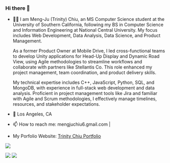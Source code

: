 ### Hi there 👋

- 👩🏻 I am Meng-Ju (Trinity) Chiu, an MS Computer Science student at the University of Southern California, following my BS in Computer Science and Information Engineering at National Central University. My focus includes Web Development, Data Analysis, Data Science, and Product Management.

  As a former Product Owner at Mobile Drive, I led cross-functional teams to develop Unity applications for Head-Up Display and Dynamic Road View, using Agile methodologies to streamline workflows and collaborate with partners like Stellantis Co. This role enhanced my project management, team coordination, and product delivery skills.

  My technical expertise includes C++, JavaScript, Python, SQL, and MongoDB, with experience in full-stack web development and data analysis. Proficient in project management tools like Jira and familiar with Agile and Scrum methodologies, I effectively manage timelines, resources, and stakeholder expectations. 
- 📍 Los Angeles, CA
- 📫 How to reach me: mengjuchiu6.gmail.com |
- My Porfolio Website: [Trinity Chiu Portfolio](https://trinitychiuportfolio.azurewebsites.net/#)

![](https://github-profile-summary-cards.vercel.app/api/cards/profile-details?username=hill0106)
<!-- ![](https://github-profile-summary-cards.vercel.app/api/cards/stats?username=hill0106)
![](http://github-profile-summary-cards.vercel.app/api/cards/productive-time?username=hill0106&utcOffset=8) -->
![](http://github-profile-summary-cards.vercel.app/api/cards/repos-per-language?username=hill0106)
![](https://github-profile-summary-cards.vercel.app/api/cards/most-commit-language?username=hill0106)

